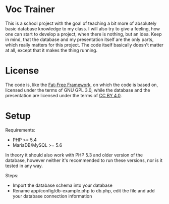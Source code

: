 # Voc Trainer

This is a school project with the goal of teaching a bit more of absolutely basic database knowledge to my class. I will also try to give a feeling, how one can start to develop a project, when there is nothing, but an idea. 
Keep in mind, that the database and my presentation itself are the only parts, which really matters for this project.
The code itself basically doesn't matter at all, except that it makes the thing running.


# License

The code is, like the [Fat-Free Framework](https://github.com/bcosca/fatfree), on which the code is based on, licensed under the terms of GNU GPL 3.0, while the database and the presentation are licensed under the terms of [CC BY 4.0](https://creativecommons.org/licenses/by/4.0/).

# Setup

Requirements: 
 * PHP >= 5.4
 * MariaDB/MySQL >= 5.6
 
In theory it should also work with PHP 5.3 and older version of the database, 
however neither it's recommended to run these versions, nor is it tested in any way.

Steps:
 * Import the database schema into your database
 * Rename app/config/db-example.php to db.php, edit the file and add your database connection information
